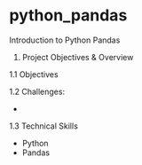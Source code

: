 # python_pandas

Introduction to Python Pandas

1. Project Objectives & Overview 

1.1 Objectives

1.2 Challenges: 

-

1.3 Technical Skills 

- Python
- Pandas 
